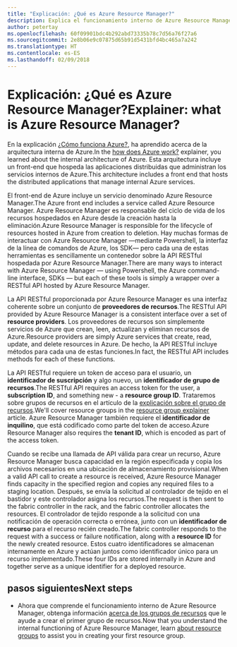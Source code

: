 ```yaml
---
title: "Explicación: ¿Qué es Azure Resource Manager?"
description: Explica el funcionamiento interno de Azure Resource Manager
author: petertay
ms.openlocfilehash: 60f09901bdc4b292abd73335b78c7d56a76f27a6
ms.sourcegitcommit: 2e8b06e9c07875d65b91d5431bfd4bc465a7a242
ms.translationtype: HT
ms.contentlocale: es-ES
ms.lasthandoff: 02/09/2018
---
```

# <a name="explainer-what-is-azure-resource-manager"></a><span data-ttu-id="3b3ba-103">Explicación: ¿Qué es Azure Resource Manager?</span><span class="sxs-lookup"><span data-stu-id="3b3ba-103">Explainer: what is Azure Resource Manager?</span></span>

<span data-ttu-id="3b3ba-104">En la explicación [¿Cómo funciona Azure?](azure-explainer.md), ha aprendido acerca de la arquitectura interna de Azure.</span><span class="sxs-lookup"><span data-stu-id="3b3ba-104">In the [how does Azure work?](azure-explainer.md) explainer, you learned about the internal architecture of Azure.</span></span> <span data-ttu-id="3b3ba-105">Esta arquitectura incluye un front-end que hospeda las aplicaciones distribuidas que administran los servicios internos de Azure.</span><span class="sxs-lookup"><span data-stu-id="3b3ba-105">This architecture includes a front end that hosts the distributed applications that manage internal Azure services.</span></span>

<span data-ttu-id="3b3ba-106">El front-end de Azure incluye un servicio denominado Azure Resource Manager.</span><span class="sxs-lookup"><span data-stu-id="3b3ba-106">The Azure front end includes a service called Azure Resource Manager.</span></span> <span data-ttu-id="3b3ba-107">Azure Resource Manager es responsable del ciclo de vida de los recursos hospedados en Azure desde la creación hasta la eliminación.</span><span class="sxs-lookup"><span data-stu-id="3b3ba-107">Azure Resource Manager is responsible for the lifecycle of resources hosted in Azure from creation to deletion.</span></span> <span data-ttu-id="3b3ba-108">Hay muchas formas de interactuar con Azure Resource Manager &mdash;mediante Powershell, la interfaz de la línea de comandos de Azure, los SDK&mdash; pero cada una de estas herramientas es sencillamente un contenedor sobre la API RESTful hospedada por Azure Resource Manager.</span><span class="sxs-lookup"><span data-stu-id="3b3ba-108">There are many ways to interact with Azure Resource Manager &mdash; using Powershell, the Azure command-line interface, SDKs &mdash; but each of these tools is simply a wrapper over a RESTful API hosted by Azure Resource Manager.</span></span>

<span data-ttu-id="3b3ba-109">La API RESTful proporcionada por Azure Resource Manager es una interfaz coherente sobre un conjunto de **proveedores de recursos**.</span><span class="sxs-lookup"><span data-stu-id="3b3ba-109">The RESTful API provided by Azure Resource Manager is a consistent interface over a set of **resource providers**.</span></span> <span data-ttu-id="3b3ba-110">Los proveedores de recursos son simplemente servicios de Azure que crean, leen, actualizan y eliminan recursos de Azure.</span><span class="sxs-lookup"><span data-stu-id="3b3ba-110">Resource providers are simply Azure services that create, read, update, and delete resources in Azure.</span></span> <span data-ttu-id="3b3ba-111">De hecho, la API RESTful incluye métodos para cada una de estas funciones.</span><span class="sxs-lookup"><span data-stu-id="3b3ba-111">In fact, the RESTful API includes methods for each of these functions.</span></span> 

<span data-ttu-id="3b3ba-112">La API RESTful requiere un token de acceso para el usuario, un **identificador de suscripción** y algo nuevo, un **identificador de grupo de recursos**.</span><span class="sxs-lookup"><span data-stu-id="3b3ba-112">The RESTful API requires an access token for the user, a **subscription ID**, and something new - a **resource group ID**.</span></span> <span data-ttu-id="3b3ba-113">Trataremos sobre grupos de recursos en el artículo de la [explicación sobre el grupo de recursos](resource-group-explainer.md).</span><span class="sxs-lookup"><span data-stu-id="3b3ba-113">We'll cover resource groups in the [resource group explainer](resource-group-explainer.md) article.</span></span> <span data-ttu-id="3b3ba-114">Azure Resource Manager también requiere el **identificador de inquilino**, que está codificado como parte del token de acceso.</span><span class="sxs-lookup"><span data-stu-id="3b3ba-114">Azure Resource Manager also requires the **tenant ID**, which is encoded as part of the access token.</span></span> 

<span data-ttu-id="3b3ba-115">Cuando se recibe una llamada de API válida para crear un recurso, Azure Resource Manager busca capacidad en la región especificada y copia los archivos necesarios en una ubicación de almacenamiento provisional.</span><span class="sxs-lookup"><span data-stu-id="3b3ba-115">When a valid API call to create a resource is received, Azure Resource Manager finds capacity in the specified region and copies any required files to a staging location.</span></span> <span data-ttu-id="3b3ba-116">Después, se envía la solicitud al controlador de tejido en el bastidor y este controlador asigna los recursos.</span><span class="sxs-lookup"><span data-stu-id="3b3ba-116">The request is then sent to the fabric controller in the rack, and the fabric controller allocates the resources.</span></span> <span data-ttu-id="3b3ba-117">El controlador de tejido responde a la solicitud con una notificación de operación correcta o errónea, junto con un **identificador de recurso** para el recurso recién creado.</span><span class="sxs-lookup"><span data-stu-id="3b3ba-117">The fabric controller responds to the request with a success or failure notification, along with a **resource ID** for the newly created resource.</span></span> <span data-ttu-id="3b3ba-118">Estos cuatro identificadores se almacenan internamente en Azure y actúan juntos como identificador único para un recurso implementado.</span><span class="sxs-lookup"><span data-stu-id="3b3ba-118">These four IDs are stored internally in Azure and together serve as a unique identifier for a deployed resource.</span></span>

## <a name="next-steps"></a><span data-ttu-id="3b3ba-119">pasos siguientes</span><span class="sxs-lookup"><span data-stu-id="3b3ba-119">Next steps</span></span>

* <span data-ttu-id="3b3ba-120">Ahora que comprende el funcionamiento interno de Azure Resource Manager, obtenga información [acerca de los grupos de recursos](resource-group-explainer.md) que le ayude a crear el primer grupo de recursos.</span><span class="sxs-lookup"><span data-stu-id="3b3ba-120">Now that you understand the internal functioning of Azure Resource Manager, learn [about resource groups](resource-group-explainer.md) to assist you in creating your first resource group.</span></span>
